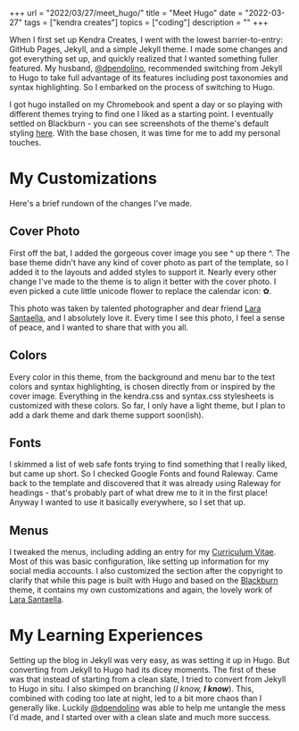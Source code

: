 +++
url = "2022/03/27/meet_hugo/"
title = "Meet Hugo"
date = "2022-03-27"
tags = ["kendra creates"]
topics = ["coding"]
description = ""
+++

When I first set up Kendra Creates, I went with the lowest barrier-to-entry: GitHub Pages, Jekyll, and a simple Jekyll theme. I made some changes and got everything set up, and quickly realized that I wanted something fuller featured. My husband, [@dpendolino](https://github.com/dpendolino), recommended switching from Jekyll to Hugo to take full advantage of its features including post taxonomies and syntax highlighting. So I embarked on the process of switching to Hugo.

I got hugo installed on my Chromebook and spent a day or so playing with different themes trying to find one I liked as a starting point. I eventually settled on Blackburn - you can see screenshots of the theme's default styling [here](https://themes.gohugo.io/themes/blackburn/). With the base chosen, it was time for me to add my personal touches.

# My Customizations

Here's a brief rundown of the changes I've made.

## Cover Photo

First off the bat, I added the gorgeous cover image you see ^ up there ^. The base theme didn't have any kind of cover photo as part of the template, so I added it to the layouts and added styles to support it. Nearly every other change I've made to the theme is to align it better with the cover photo. I even picked a cute little unicode flower to replace the calendar icon: ✿.

This photo was taken by talented photographer and dear friend [Lara Santaella](https://prints.larasantaella.es/), and I absolutely love it. Every time I see this photo, I feel a sense of peace, and I wanted to share that with you all. 

## Colors

Every color in this theme, from the background and menu bar to the text colors and syntax highlighting, is chosen directly from or inspired by the cover image. Everything in the kendra.css and syntax.css stylesheets is customized with these colors. So far, I only have a light theme, but I plan to add a dark theme and dark theme support soon(ish).

## Fonts

I skimmed a list of web safe fonts trying to find something that I really liked, but came up short. So I checked Google Fonts and found Raleway. Came back to the template and discovered that it was already using Raleway for headings - that's probably part of what drew me to it in the first place! Anyway I wanted to use it basically everywhere, so I set that up.

## Menus

I tweaked the menus, including adding an entry for my [Curriculum Vitae](../cv/). Most of this was basic configuration, like setting up information for my social media accounts. I also customized the section after the copyright to clarify that while this page is built with Hugo and based on the [Blackburn](https://github.com/yoshiharuyamashita/blackburn) theme, it contains my own customizations and again, the lovely work of [Lara Santaella](https://prints.larasantaella.es/).

# My Learning Experiences

Setting up the blog in Jekyll was very easy, as was setting it up in Hugo. But converting from Jekyll to Hugo had its dicey moments. The first of these was that instead of starting from a clean slate, I tried to convert from Jekyll to Hugo in situ. I also skimped on branching (_I know, **I know**_). This, combined with coding too late at night, led to a bit more chaos than I generally like. Luckily [@dpendolino](https://github.com/dpendolino) was able to help me untangle the mess I'd made, and I started over with a clean slate and much more success.
